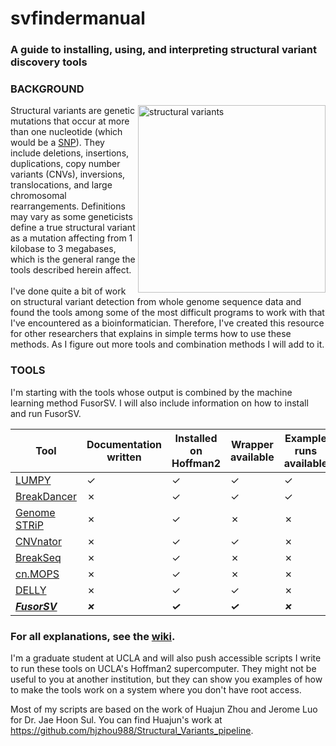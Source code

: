 # svfindermanual 
### A guide to installing, using, and interpreting structural variant discovery tools

### BACKGROUND
<p>
<img src=https://media.nature.com/m685/nature-assets/nmeth/journal/v9/n2/images/nmeth.1858-F1.jpg alt="structural variants" width=300 align="right">
</p>
Structural variants are genetic mutations that occur at more than one nucleotide (which would be a <a href="https://ghr.nlm.nih.gov/primer/genomicresearch/snp">SNP</a>). They include deletions, insertions, duplications, copy number variants (CNVs), inversions, translocations, and large chromosomal rearrangements. Definitions may vary as some geneticists define a true structural variant as a mutation affecting from 1 kilobase to 3 megabases, which is the general range the tools described herein affect.
<br>
<br>
I've done quite a bit of work on structural variant detection from whole genome sequence data and found the tools among some of the most difficult programs to work with that I've encountered as a bioinformatician. Therefore, I've created this resource for other researchers that explains in simple terms how to use these methods. As I figure out more tools and combination methods I will add to it.

### TOOLS
I'm starting with the tools whose output is combined by the machine learning method FusorSV. I will also include information on how to install and run FusorSV.

Tool | Documentation written | Installed on Hoffman2 | Wrapper available | Example runs available | Example output available
-----|-----------------------|-----------------------|-------------------|------------------------|-------------------------
[LUMPY](https://github.com/samanthaleejensen/svfindermanual/wiki/LUMPY) | ✓ | ✓ | ✓ | ✓ | ✓ 
[BreakDancer](https://github.com/samanthaleejensen/svfindermanual/wiki/BreakDancer) | ✗ | ✓ | ✓ | ✓ | ✓
[Genome STRiP](https://github.com/samanthaleejensen/svfindermanual/wiki/Genome-STRiP) | ✗ | ✓ | ✗ | ✗ | ✗
[CNVnator](https://github.com/samanthaleejensen/svfindermanual/wiki/CNVnator) | ✗ | ✓ | ✓ | ✗ | ✗
[BreakSeq](https://github.com/samanthaleejensen/svfindermanual/wiki/BreakSeq) | ✗ | ✓ | ✗ | ✗ | ✗
[cn.MOPS](https://github.com/samanthaleejensen/svfindermanual/wiki/cn.MOPS) | ✗ | ✓ | ✗ | ✗ | ✗
[DELLY](https://github.com/samanthaleejensen/svfindermanual/wiki/DELLY) | ✗ | ✓ | ✓ | ✗ | ✗
**_[FusorSV](https://github.com/samanthaleejensen/svfindermanual/wiki/FusorSV)_** | **_✗_** | **_✓_** | **_✓_** | **_✗_** | **_✗_**

### For all explanations, see the [wiki](https://github.com/samanthaleejensen/svfindermanual/wiki).

I'm a graduate student at UCLA and will also push accessible scripts I write to run these tools on UCLA's Hoffman2 supercomputer. They might not be useful to you at another institution, but they can show you examples of how to make the tools work on a system where you don't have root access.

Most of my scripts are based on the work of Huajun Zhou and Jerome Luo for Dr. Jae Hoon Sul. You can find Huajun's work at https://github.com/hjzhou988/Structural_Variants_pipeline.

